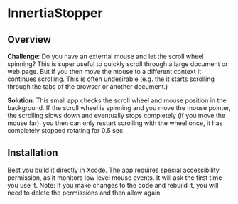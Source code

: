 

# InnertiaStopper

## Overview
**Challenge**: 
Do you have an external mouse and let the scroll wheel spinning? This is super useful to quickly scroll through a large document or web page. But if you then move the mouse to a different context it continues scrolling. This is often undesirable (e.g. the it starts scrolling through the tabs of the browser or another document.)

**Solution**: This small app checks the scroll wheel and mouse position in the background. If the scroll wheel is spinning and you move the mouse pointer, the scrolling slows down and eventually stops completely (if you move the mouse far). you then can only restart scrolling with the wheel once, it has completely stopped rotating for 0.5 sec.

## Installation
Best you build it directly in Xcode. The app requires special  accessibility permission, as it monitors low level mouse events. It will ask the first time you use it.
Note: If you make changes to the code and rebuild it, you will need to delete the permissions and then allow again.


<!--stackedit_data:
eyJoaXN0b3J5IjpbODAwMTkxOTYwLC0xNzQyMTMxNTVdfQ==
-->